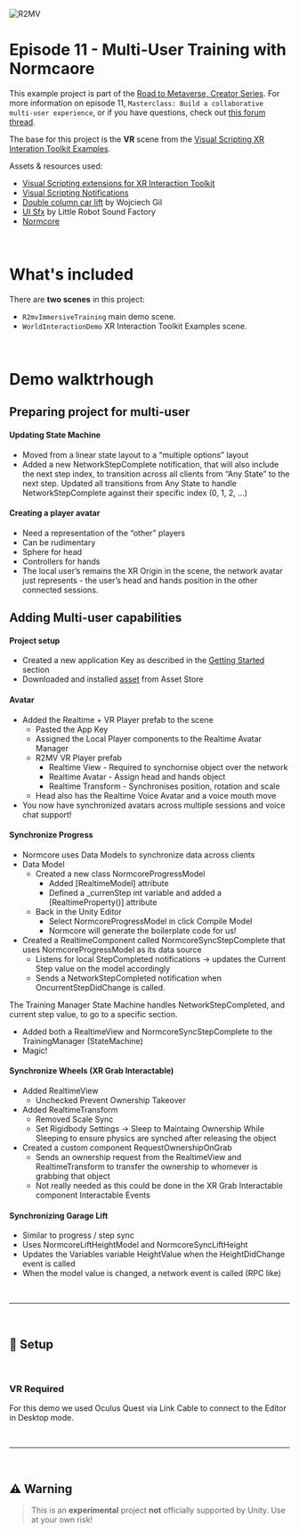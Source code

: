 ![R2MV](README/Banner.png)

# Episode 11 - Multi-User Training with Normcaore

This example project is part of the [Road to Metaverse, Creator Series](https://create.unity.com/road-to-metaverse). For more information on episode 11, `Masterclass: Build a collaborative multi-user experience`, or if you have questions, check out [this forum thread](https://forum.unity.com/threads/workshops-build-a-collaborative-multi-user-experience.1293408/).

The base for this project is the **VR** scene from the [Visual Scripting XR Interation Toolkit Examples](https://github.com/RoadToTheMetaverse/visualscripting-xri-examples).

Assets & resources used: 
- [Visual Scripting extensions for XR Interaction Toolkit](https://github.com/RoadToTheMetaverse/visualscripring.xrinteractiontoolkit)
- [Visual Scripting Notifications](https://github.com/RoadToTheMetaverse/visualscripting-notifications)
- [Double column car lift](https://grabcad.com/library/double-column-car-lift-1) by Wojciech Gil
- [UI Sfx](https://assetstore.unity.com/packages/audio/sound-fx/ui-sfx-36989) by Little Robot Sound Factory
- [Normcore](https://normcore.io/)

<br>


# What's included
There are **two scenes** in this project: 
- `R2mvImmersiveTraining` main demo scene.
- `WorldInteractionDemo` XR Interaction Toolkit Examples scene.


<br>

# Demo walktrhough

## Preparing project for multi-user
#### Updating State Machine
- Moved from a linear state layout to a “multiple options” layout
- Added a new NetworkStepComplete notification, that will also include the next step index, to transition across all clients from “Any State” to the next step.
Updated all transitions from Any State to handle NetworkStepComplete against their specific index (0, 1, 2, …)

#### Creating a player avatar
- Need a representation of the “other” players
- Can be rudimentary
- Sphere for head
- Controllers for hands
- The local user’s remains the XR Origin in the scene, the network avatar just represents - the user’s head and hands position in the other connected sessions.

## Adding Multi-user capabilities

#### Project setup
- Created a new application Key as described in the [Getting Started](https://normcore.io/documentation/essentials/getting-started.html) section
- Downloaded and installed [asset](https://assetstore.unity.com/packages/tools/network/normcore-free-multiplayer-voice-chat-for-all-platforms-195224#description) from Asset Store

#### Avatar
- Added the Realtime + VR Player prefab to the scene
  - Pasted the App Key
  - Assigned the Local Player components to the Realtime Avatar Manager
  - R2MV VR Player prefab
    - Realtime View - Required to synchornise object over the network
    - Realtime Avatar - Assign head and hands object
    - Realtime Transform - Synchronises position, rotation and scale
  - Head also has the Realtime Voice Avatar and a voice mouth move
- You now have synchronized avatars across multiple sessions and voice chat support!

#### Synchronize Progress
- Normcore uses Data Models to synchronize data across clients
- Data Model
  - Created a new class NormcoreProgressModel
    - Added [RealtimeModel] attribute 
    - Defined a _currenStep int variable and added a [RealtimeProperty()] attribute
  - Back in the Unity Editor
    - Select NormcoreProgressModel in click Compile Model
    - Normcore will generate the boilerplate code for us!
- Created a RealtimeComponent called NormcoreSyncStepComplete that uses NormcoreProgressModel as its data source
  - Listens for local StepCompleted notifications -> updates the Current Step value on the model accordingly
  - Sends a NetworkStepCompleted notification when OncurrentStepDidChange is called.

The Training Manager State Machine handles NetworkStepCompleted, and current step value, to go to a specific section.

- Added both a RealtimeView and NormcoreSyncStepComplete to the TrainingManager (StateMachine)
- Magic!

#### Synchronize Wheels (XR Grab Interactable)
- Added RealtimeView
  - Unchecked Prevent Ownership Takeover
- Added RealtimeTransform
  - Removed Scale Sync
  - Set Rigidbody Settings -> Sleep to Maintaing Ownership While Sleeping to ensure physics are synched after releasing the object
- Created a custom component RequestOwnershipOnGrab
  - Sends an ownership request from the RealtimeView and RealtimeTransform to transfer the ownership to whomever is grabbing that object
  - Not really needed as this could be done in the XR Grab Interactable component Interactable Events

#### Synchronizing Garage Lift
- Similar to progress / step sync
- Uses NormcoreLiftHeightModel and NormcoreSyncLiftHeight
- Updates the Variables variable HeightValue when the HeightDidChange event is called
- When the model value is changed, a network event is called (RPC like)


<br>

---

<br>

## 🚨 Setup

<br>

### VR Required

For this demo we used Oculus Quest via Link Cable to connect to the Editor in Desktop mode.

<br>

---

<br>

## ⚠️ Warning
> This is an **experimental** project **not** officially supported by Unity. Use at your own risk!
